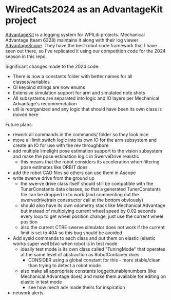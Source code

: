 # WiredCats2024 as an AdvantageKit project

[AdvantageKit](https://github.com/Mechanical-Advantage/AdvantageKit) is a logging system for WPILib projects. Mechanical Advantage (team 6328) maintains it along with their log viewer [AdvantageScope](https://github.com/Mechanical-Advantage/AdvantageScope). They have the best robot code framework that I have seen out there, so I've replicated it using our competition code for the 2024 season in this repo.

Significant changes made to the 2024 code:
 - There is now a constants folder with better names for all classes/variables
 - OI keybind strings are now enums
 - Extensive simulation support for arm and simulated note shots
 - All subsystems are separated into logic and IO layers per Mechanical Advantage's recommendation
 - util is reorganized and any logic that should have been its own class is moved here

Future plans:
 - rework all commands in the commands/ folder so they look nice
 - move all limit switch logic into its own IO for the arm subsystem and create an IO for use with the rev throughbore
 - add multiple limelight pose estimation support to the vision subsystem and make the pose estimation logic in SwerveDrive realistic
    - this means that the robot considers its acceleration when filtering pose estimates like ORBIT does
 - add the robot CAD files so others can use them in Ascope
 - write swerve drive from the ground up
    - the swerve drive class itself should still be compatible with the TunerConstants data classes, so that a generated TunerConstants file can be dropped in to work (and commenting out the swervedrivetrain constructor call at the bottom obviously)
    - should also have its own odometry stack like Mechanical Advantage but instead of multiplying current wheel speed by 0.02 seconds every loop to get wheel position change, just use the current wheel position
    - also the current CTRE swerve simulator does not work if the current limit is set to 40A so this bug should be avoided
 - Add sysid commands to each class and put them on elastic (elastic works super well btw) when robot is in test mode
    - ideally test mode is its own class called "TuningMode" that operates at the same level of abstraction as RobotContainer does
      - CONSIDER using a global constant for this - more stable/clean than trying to detect a robot mode
    - also make all appropriate constants loggedtunablenumbers (like Mechanical Advantage does) and make them available for editing on elastic in test mode
      - see how mech adv made theirs for inspiration
 - network alerts